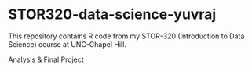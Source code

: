 # STOR320-data-science-yuvraj

This repository contains R code from my STOR-320 (Introduction to Data Science) course at UNC-Chapel Hill.

Analysis & Final Project
